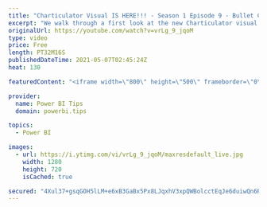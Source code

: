 ```yaml
---
title: "Charticulator Visual IS HERE!!! - Season 1 Episode 9 - Bullet Chart"
excerpt: "We walk through a first look at the new Charticulator visual from Microsoft Power BI team.    This video we are exploring the Bullet Chart or Graph https://en.wikipedia.org/wiki/Bullet_graph  Official blog post about the visual: https://powerbi.microsoft.com/en-us/blog/announcing-the-new-charticulator-visual-public-preview/"
originalUrl: https://youtube.com/watch?v=vrLg_9_jqoM
type: video
price: Free
length: PT32M16S
publishedDateTime: 2021-05-07T02:45:24Z
heat: 130

featuredContent: "<iframe width=\"800\" height=\"500\" frameborder=\"0\" src=\"https://www.youtube.com/embed/vrLg_9_jqoM\" allow=\"accelerometer; autoplay; encrypted-media; gyroscope; picture-in-picture\" allowfullscreen></iframe>"

provider:
  name: Power BI Tips
  domain: powerbi.tips

topics:
  - Power BI

images:
  - url: https://i.ytimg.com/vi/vrLg_9_jqoM/maxresdefault_live.jpg
    width: 1280
    height: 720
    isCached: true

secured: "4Xul37+gsqGOH5lLM+e6xB3GaBx5Px8LJqxhV3xpQWBolcctEqJe6duiwQn6RgBV8vm5n6BO20vU+ICIuET2SCSCsI9Ypa0mldOKr1m4+u+dsshbMl94h/tTeWVQqLypiKpL7W/AQGcTaoSZZRjKykatoM7qgAUIOQYQRmjBbn/Rt2YC/+09+n1sO4KAsEjNQftDnj8KN54mLp11szv2DAEae2kjNAkBU3c1MEpotErvuUA5vG6h51QY77UgKmcjkhtF8S/X53vUVVTjl5iLjWKeQ1keIIx+jDJWXp8HY1Eo0Du3MI57j0Su4WvCzXTPUMxngdpTjxwF6MaLxhQjyUwl2Ti+1kxhTWOgjwwkWDMYDDez9EujjjmQG9K7dJOLcJs6YPXOb6dPhBraPowMNsW6W1zLu60i+PSlRKaMnco=;Kq/rWgqjibu3C+D6eDWfsg=="
---
```


